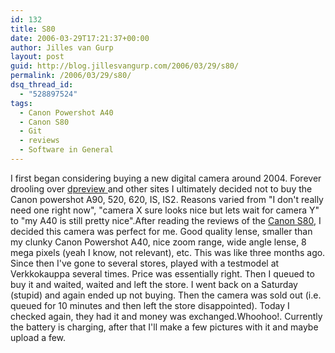 ```yaml
---
id: 132
title: S80
date: 2006-03-29T17:21:37+00:00
author: Jilles van Gurp
layout: post
guid: http://blog.jillesvangurp.com/2006/03/29/s80/
permalink: /2006/03/29/s80/
dsq_thread_id:
  - "528897524"
tags:
  - Canon Powershot A40
  - Canon S80
  - Git
  - reviews
  - Software in General
---
```

I first began considering buying a new digital camera around 2004. Forever drooling over [dpreview ](http://www.dpreview.com)and other sites I ultimately decided not to buy the Canon powershot A90, 520, 620, IS, IS2. Reasons varied from "I don't really need one right now", "camera X sure looks nice but lets wait for camera Y" to "my A40 is still pretty nice".After reading the reviews of the [Canon S80](http://www.dpreview.com/reviews/canons80/), I decided this camera was perfect for me. Good quality lense, smaller than my clunky Canon Powershot A40, nice zoom range, wide angle lense, 8 mega pixels (yeah I know, not relevant), etc. This was like three months ago. Since then I've gone to several stores, played with a testmodel at Verkkokauppa several times. Price was essentially right. Then I queued to buy it and waited, waited and left the store. I went back on a Saturday (stupid) and again ended up not buying. Then the camera was sold out (i.e. queued for 10 minutes and then left the store disappointed). Today I checked again, they had it and money was exchanged.Whoohoo!. Currently the battery is charging, after that I'll make a few pictures with it and maybe upload a few.